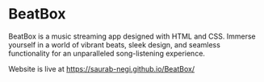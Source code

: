 # BeatBox
BeatBox is a music streaming app designed with HTML and CSS. Immerse yourself in a world of vibrant beats, sleek design, and seamless functionality for an unparalleled song-listening experience.

Website is live at https://saurab-negi.github.io/BeatBox/
